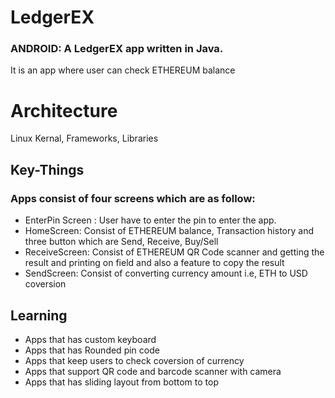 # LedgerEX

### ANDROID: A LedgerEX app written in Java.

It is an app where user can check ETHEREUM balance

# Architecture

Linux Kernal, Frameworks, Libraries

## Key-Things

### Apps consist of four screens which are as follow:

- EnterPin Screen : User have to enter the pin to enter the app.
- HomeScreen: Consist of ETHEREUM balance, Transaction history and three button which are Send, Receive, Buy/Sell
- ReceiveScreen: Consist of ETHEREUM QR Code scanner and getting the result and printing on field and also a feature to copy the result
- SendScreen: Consist of converting currency amount i.e, ETH to USD coversion

## Learning

- Apps that has custom keyboard
- Apps that has Rounded pin code
- Apps that keep users to check coversion of currency
- Apps that support QR code and barcode scanner with camera
- Apps that has sliding layout from bottom to top
